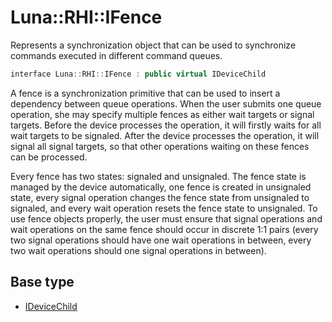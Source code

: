 # Luna::RHI::IFence
Represents a synchronization object that can be used to synchronize commands executed in different command queues. 

```c++
interface Luna::RHI::IFence : public virtual IDeviceChild
```

A fence is a synchronization primitive that can be used to insert a dependency between queue operations. When the user submits one queue operation, she may specify multiple fences as either wait targets or signal targets. Before the device processes the operation, it will firstly waits for all wait targets to be signaled. After the device processes the operation, it will signal all signal targets, so that other operations waiting on these fences can be processed.

Every fence has two states: signaled and unsignaled. The fence state is managed by the device automatically, one fence is created in unsignaled state, every signal operation changes the fence state from unsignaled to signaled, and every wait operation resets the fence state to unsignaled. To use fence objects properly, the user must ensure that signal operations and wait operations on the same fence should occur in discrete 1:1 pairs (every two signal operations should have one wait operations in between, every two wait operations should one signal operations in between). 

## Base type
* [IDeviceChild](struct_luna_1_1_r_h_i_1_1_i_device_child.md)
